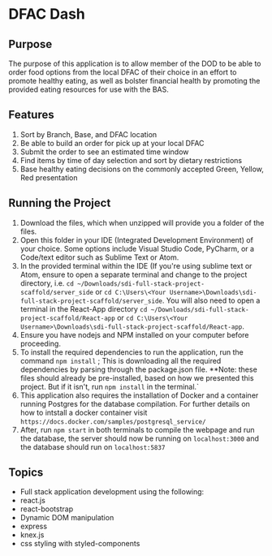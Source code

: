 # DFAC Dash

## Purpose

The purpose of this application is to allow member of the DOD to be able to order food options from the local DFAC of their choice in an effort to promote healthy eating, as well as bolster financial health by promoting the provided eating resources for use with the BAS. 

## Features

1. Sort by Branch, Base, and DFAC location
2. Be able to build an order for pick up at your local DFAC
3. Submit the order to see an estimated time window
4. Find items by time of day selection and sort by dietary restrictions
5. Base healthy eating decisions on the commonly accepted Green, Yellow, Red presentation

## Running the Project

1. Download the files, which when unzipped will provide you a folder of the files.
2. Open this folder in your IDE (Integrated Development Environment) of your choice. Some options include Visual Studio Code, PyCharm, or a Code/text editor such as Sublime Text or Atom.
3. In the provided terminal within the IDE (If you're using sublime text or Atom, ensure to open a separate terminal and change to the project directory, i.e. `cd ~/Downloads/sdi-full-stack-project-scaffold/server_side` or `cd C:\Users\<Your Username>\Downloads\sdi-full-stack-project-scaffold/server_side`. You will also need to open a terminal in the React-App directory `cd ~/Downloads/sdi-full-stack-project-scaffold/React-app` or `cd C:\Users\<Your Username>\Downloads\sdi-full-stack-project-scaffold/React-app`.
4. Ensure you have nodejs and NPM installed on your computer before proceeding.
5. To install the required dependencies to run the application, run the command `npm install` ; This is downloading all the required dependencies by parsing through the package.json file. **Note: these files should already be pre-installed, based on how we presented this project. But if it isn't, run `npm install` in the terminal.`
6. This application also requires the installation of Docker and a container running Postgres for the database compilation. For further details on how to intstall a docker container visit `https://docs.docker.com/samples/postgresql_service/`
7. After, run `npm start` in both terminals to compile the webpage and run the database, the server should now be running on `localhost:3000` and the database should run on `localhost:5837`

## Topics
* Full stack application development using the following:
* react.js
* react-bootstrap
* Dynamic DOM manipulation
* express
* knex.js
* css styling with styled-components

